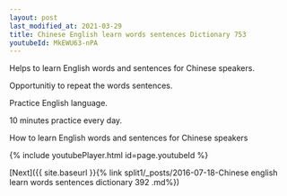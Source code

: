 ```yaml
---
layout: post
last_modified_at: 2021-03-29
title: Chinese English learn words sentences Dictionary 753 
youtubeId: MkEWU63-nPA
---
```

 
 
Helps to learn English words and sentences for Chinese speakers.

Opportunitiy to repeat the words sentences. 

Practice English language. 
 
10 minutes practice every day. 
 
How to learn English words and sentences for Chinese speakers 
 
{% include youtubePlayer.html id=page.youtubeId %}
 
 
[Next]({{ site.baseurl }}{% link  split1/_posts/2016-07-18-Chinese english learn words sentences dictionary 392 .md%})
 
